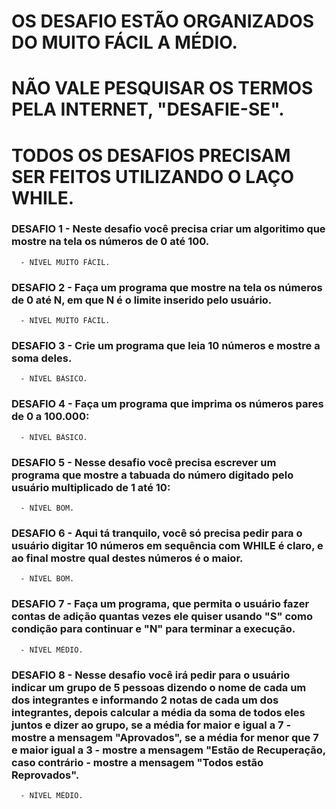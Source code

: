 # OS DESAFIO ESTÃO ORGANIZADOS DO MUITO FÁCIL A MÉDIO.

# NÃO VALE PESQUISAR OS TERMOS PELA INTERNET, "DESAFIE-SE".

# TODOS OS DESAFIOS PRECISAM SER FEITOS UTILIZANDO O LAÇO WHILE.

### DESAFIO 1 - Neste desafio você precisa criar um algoritimo que mostre na tela os números de 0 até 100.

      - NÍVEL MUITO FÁCIL.

### DESAFIO 2 - Faça um programa que mostre na tela os números de 0 até N, em que N é o limite inserido pelo usuário.

      - NÍVEL MUITO FÁCIL.

### DESAFIO 3 - Crie um programa que leia 10 números e mostre a soma deles.

      - NÍVEL BÁSICO.

### DESAFIO 4 - Faça um programa que imprima os números pares de 0 a 100.000:

      - NÍVEL BÁSICO.

### DESAFIO 5 - Nesse desafio você precisa escrever um programa que mostre a tabuada do número digitado pelo usuário multiplicado de 1 até 10:

      - NÍVEL BOM.

### DESAFIO 6 - Aqui tá tranquilo, você só precisa pedir para o usuário digitar 10 números em sequência com WHILE é claro, e ao final mostre qual destes números é o maior.

      - NÍVEL BOM.

### DESAFIO 7 - Faça um programa, que permita o usuário fazer contas de adição quantas vezes ele quiser usando "S" como condição para continuar e "N" para terminar a execução.

      - NÍVEL MÉDIO.

### DESAFIO 8 - Nesse desafio você irá pedir para o usuário indicar um grupo de 5 pessoas dizendo o nome de cada um dos integrantes e informando 2 notas de cada um dos integrantes, depois calcular a média da soma de todos eles juntos e dizer ao grupo, se a média for maior e igual a 7 - mostre a mensagem "Aprovados", se a média for menor que 7 e maior igual a 3 - mostre a mensagem "Estão de Recuperação, caso contrário - mostre a mensagem "Todos estão Reprovados".

      - NÍVEL MÉDIO.



      
